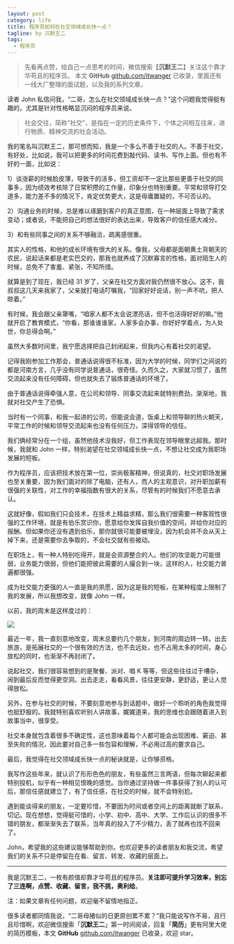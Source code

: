 ```yaml
---
layout: post
category: life
title: 程序员如何在社交领域成长快一点？
tagline: by 沉默王二
tags: 
  - 程序员
---
```


>先看再点赞，给自己一点思考的时间，微信搜索【**沉默王二**】关注这个靠才华苟且的程序员。
>本文 **GitHub** [github.com/itwanger](https://github.com/qinggee/itwanger.github.io) 已收录，里面还有一线大厂整理的面试题，以及我的系列文章。

<!--more-->



读者 John 私信问我，“二哥，怎么在社交领域成长快一点？”这个问题我觉得挺有趣的，尤其是针对性格略显沉闷的程序员来说。

>社会交往，简称“社交”，是指在一定的历史条件下，个体之间相互往来，进行物质、精神交流的社会活动。

我的笔名叫沉默王二，那可想而知，我是一个多么不善于社交的人。不善于社交，有好处，比如说，我可以把更多的时间花费到敲代码、读书、写作上面。但也有不好的一面，比如说：

1）谈涨薪的时候脸皮薄，导致干的活多，但工资却不一定比那些更善于社交的同事多，因为绩效考核除了日常积攒的工作量，印象分也特别重要。平常和领导打交道多，能力差不多的情况下，肯定优势更大，这是毋庸置疑的，不可否认的。

2）沟通业务的时候，总是难以琢磨到客户的真正意图，在一种层面上导致了需求变动；或者说，不能把自己的想法很好的表达出来，导致客户的信任感大减分。

3）和有些同事之间的关系不够融洽，疏离感很重。

其实人的性格，和他的成长环境有很大的关系。像我，父母都是面朝黄土背朝天的农民，说起话来都是老实巴交的，那我也就养成了沉默寡言的性格，面对陌生人的时候，总免不了害羞、紧张，不知所措。

就算是到了现在，我已经 31 岁了，父亲在社交方面对我仍然很不放心。这不，我叔叔这几天来我家了，父亲就打电话叮嘱我，“回家好好说话，别一声不吭，把人晾着。”

有时候，我会跟父亲犟嘴，“咱家人都不太会说漂亮话，但不也活得好好的嘛。”他就开启了教育模式，“你看，那谁谁谁家，人家多会办事，你好好学着点，为人处世，你总得会啊。”

虽然大多数时间里，我宁愿选择把自己封闭起来，但我内心有着社交的渴望。

记得我刚参加工作那会，普通话说得很不标准，因为大学的时候，同学们之间说的都是河南方言，几乎没有同学说普通话，很奇怪。久而久之，大家就习惯了，虽然交流起来没有任何障碍，但也就失去了锻炼普通话的环境了。

由于普通话说得牵强人意，在公司和领导、同事交流起来就特别费劲，渐渐地，我就对社交产生了恐惧。

当时有一个同事，和我一起进的公司，但能说会道，饭桌上和领导聊的热火朝天，平常工作的时候和领导交流起来也没有任何压力，深得领导的信任。

我们俩经常分在一个组，虽然他技术没我好，但工作表现在领导眼里远超我。那时候，我就和 John 一样，特别渴望在社交领域成长快一点，不想让社交成为我职场发展的短板。

作为程序员，应该把技术放在第一位，崇尚极客精神，但说真的，社交对职场发展也至关重要，因为我们面对的除了电脑，还有人，而人的主观意识，对升职加薪有很强的关联性，对工作的幸福指数有很大的关系，尽管有的时候我们不愿意去承认。

这就好像，假如我们只会技术，在技术上精益求精，那么我们很需要一种客观性很强的工作环境，就是有伯乐赏识你，愿意给你发挥自我价值的空间，并给你对应的报酬。但如果你还没有遇到伯乐，那你就很可能要被埋没，因为机会并不会从天上掉下来，还是需要你去争取的，不会社交就有些被动。

在职场上，有一种人特别吃得开，就是会资源整合的人。他们的攻坚能力可能很弱，业务能力很弱，但他们能把彼此需要的人撮合到一块，这样的人，社交能力普遍都很强。

成为社交能力更强的人一直是我的夙愿，因为这是我的短板，在某种程度上限制了我的发展，所以我想改变，就像 John 一样。

以前，我的周末是这样度过的：


![](http://www.itwanger.com/assets/images/2020/07/shejiao-01.png)

最近一年，我一直刻意地改变，周末总要约几个朋友，到河南的周边转一转。出去旅游，是拓展社交的一个很有效的方法，也不去远处，也不占用太多的时间，身心放松的同时，也渐渐不再封闭了。

说起社交，我们很容易想到的是聚餐、派对、唱 K 等等，但这些往往过于嘈杂，闹到最后反而觉得更空洞。出去走走，看看风景，往往更安静，更舒适，更让人觉得放松。

另外，在参与社交的时候，不要刻意地参与到话题中，做好一个聆听的角色我觉得也挺舒服的。我就特别喜欢听别人讲故事，娓娓道来，我的思维也会跟随着进入到故事当中，很享受。

社交本身就包含着很多不确定性，这也意味着每个人都可能会出现困难、窘迫、甚至失败的情况，因此要对自己多一些包容和理解，不必用过高的要求自己。

最后，我觉得在社交领域成长快一点的秘诀就是，让你够资格。

我写作这些年来，就认识了形形色色的朋友，有些虽然三言两语，但每次聊起来都特别投机，似乎有一种相见恨晚的感觉。当你通过坚持做一件事获得了别人的认可后，那信任感就建立了，有了信任感，在社交的时候，就不会特别尬。

遇到能谈得来的朋友，一定要珍惜，不要因为时间或者空间上的距离就断了联系，切记。现在想想，觉得挺可惜的，小学、初中、高中、大学、工作后认识的很多不错的朋友，都渐渐失去了联系，当年真的投入了不少精力，丢了就再也找不回来了。

John，希望我的这些建议能够帮助到你。也欢迎更多的读者朋友和我交流，希望我们的关系不只是停留在在看、留言、转发、收藏的层面上。

-----

我是沉默王二，一枚有颜值却靠才华苟且的程序员。**关注即可提升学习效率，别忘了三连啊，点赞、收藏、留言，我不挑，奥利给**。

注：如果文章有任何问题，欢迎毫不留情地指正。

很多读者都同情我说，“二哥母猪似的日更原创累不累？”我只能说写作不易，且行且珍惜啊，欢迎微信搜索「**沉默王二**」第一时间阅读，回复「**简历**」更有阿里大佬的简历模板，本文 **GitHub** [github.com/itwanger](https://github.com/qinggee/itwanger.github.io) 已收录，欢迎 star。